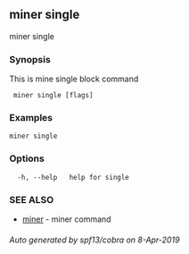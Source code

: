 ##  miner single

miner single

### Synopsis

This is mine single block command

```
 miner single [flags]
```

### Examples

```
miner single
```

### Options

```
  -h, --help   help for single
```

### SEE ALSO

* [ miner](_miner.md)	 - miner command

###### Auto generated by spf13/cobra on 8-Apr-2019
